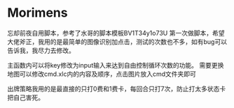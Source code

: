 # Morimens
忘却前夜自用脚本，参考了水哥的脚本模板BV1T34y1o73U
第一次做脚本，希望大佬斧正，我用的是最简单的图像识别加点击，测试的次数也不多，如有bug可以告诉我，我尽力去修改。

主函数内可以将key修改为input输入来达到自由控制循环次数的功能。
需要更换地图可以修改cmd.xlc内的内容及顺序，点击图片放入cmd文件夹即可

出牌策略我用的是最直接的只打0费和1费卡，每回合只打7次，防止打太多状态卡把自己害死。
